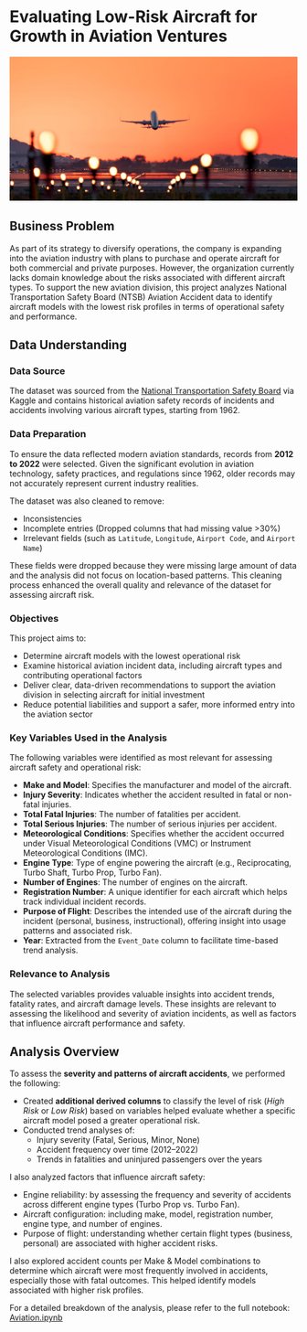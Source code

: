 # Evaluating Low-Risk Aircraft for Growth in Aviation Ventures

![Aircraft Image](Images/airplane.jpg)

## Business Problem
 As part of its strategy to diversify operations, the company is expanding into the aviation industry with plans to purchase and operate aircraft for both commercial and private purposes. However, the organization currently lacks domain knowledge about the risks associated with different aircraft types. To support the new aviation division, this project analyzes National Transportation Safety Board (NTSB) Aviation Accident data to identify aircraft models with the lowest risk profiles in terms of operational safety and performance.


## Data Understanding

### Data Source  
The dataset was sourced from the [National Transportation Safety Board](https://www.kaggle.com/datasets/khsamaha/aviation-accident-database-synopses) via Kaggle and contains historical aviation safety records of incidents and accidents involving various aircraft types, starting from 1962.

### Data Preparation
To ensure the data reflected modern aviation standards, records from **2012 to 2022** were selected. Given the significant evolution in aviation technology, safety practices, and regulations since 1962, older records may not accurately represent current industry realities.  

The dataset was also cleaned to remove:
- Inconsistencies  
- Incomplete entries (Dropped columns that had missing value >30%) 
- Irrelevant fields (such as `Latitude`, `Longitude`, `Airport Code`, and `Airport Name`)  

These fields were dropped because they were missing large amount of data and the analysis did not focus on location-based patterns. This cleaning process enhanced the overall quality and relevance of the dataset for assessing aircraft risk.

### Objectives
This project aims to:
- Determine aircraft models with the lowest operational risk
- Examine historical aviation incident data, including aircraft types and contributing operational factors
- Deliver clear, data-driven recommendations to support the aviation division in selecting aircraft for initial investment
- Reduce potential liabilities and support a safer, more informed entry into the aviation sector


### Key Variables Used in the Analysis

The following variables were identified as most relevant for assessing aircraft safety and operational risk:

- **Make and Model**: Specifies the manufacturer and model of the aircraft.
- **Injury Severity**: Indicates whether the accident resulted in fatal or non-fatal injuries.
- **Total Fatal Injuries**: The number of fatalities per accident.
- **Total Serious Injuries**: The number of serious injuries per accident.
- **Meteorological Conditions**: Specifies whether the accident occurred under Visual Meteorological Conditions (VMC) or Instrument Meteorological Conditions (IMC).
- **Engine Type**: Type of engine powering the aircraft (e.g., Reciprocating, Turbo Shaft, Turbo Prop, Turbo Fan).
- **Number of Engines**: The number of engines on the aircraft.
- **Registration Number**: A unique identifier for each aircraft which helps track individual incident records.
- **Purpose of Flight**: Describes the intended use of the aircraft during the incident (personal, business, instructional), offering insight into usage patterns and associated risk.
- **Year**: Extracted from the `Event_Date` column to facilitate time-based trend analysis.

### Relevance to Analysis
The selected variables provides valuable insights into accident trends, fatality rates, and aircraft damage levels. These insights are relevant to assessing the likelihood and severity of aviation incidents, as well as factors that influence aircraft performance and safety.

## Analysis Overview
To assess the **severity and patterns of aircraft accidents**, we performed the following:

- Created **additional derived columns** to classify the level of risk (*High Risk* or *Low Risk*) based on variables helped evaluate whether a specific aircraft model posed a greater operational risk.
- Conducted trend analyses of:
  - Injury severity (Fatal, Serious, Minor, None)
  - Accident frequency over time (2012–2022)
  - Trends in fatalities and uninjured passengers over the years

I also analyzed factors that influence aircraft safety:
- Engine reliability: by assessing the frequency and severity of accidents across different engine types (Turbo Prop vs. Turbo Fan).
- Aircraft configuration: including make, model, registration number, engine type, and number of engines.
- Purpose of flight: understanding whether certain flight types (business, personal) are associated with higher accident risks.

I also explored accident counts per Make & Model combinations to determine which aircraft were most frequently involved in accidents, especially those with fatal outcomes. This helped identify models associated with higher risk profiles.

For a detailed breakdown of the analysis, please refer to the full notebook: [Aviation.ipynb](https://github.com/Hafsa-mohamed-Ad3n/Evaluating-Low-Risk-Aircraft-for-Growth-in-Aviation-Ventures/blob/main/aviation.ipynb)






